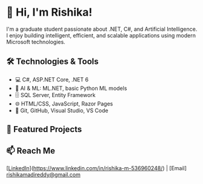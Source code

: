 # 👋 Hi, I'm Rishika!

I'm a graduate student passionate about .NET, C#, and Artificial Intelligence. I enjoy building intelligent, efficient, and scalable applications using modern Microsoft technologies.

## 🛠 Technologies & Tools
- 💻 C#, ASP.NET Core, .NET 6
- 🧠 AI & ML: ML.NET, basic Python ML models
- 🗄 SQL Server, Entity Framework
- 🌐 HTML/CSS, JavaScript, Razor Pages
- 🔧 Git, GitHub, Visual Studio, VS Code

## 🌟 Featured Projects


## 📫 Reach Me
[[LinkedIn](https://linkedin.com/in/your-profile)](https://www.linkedin.com/in/rishika-m-536960248/) | [Email] rishikamadireddy@gmail.com
